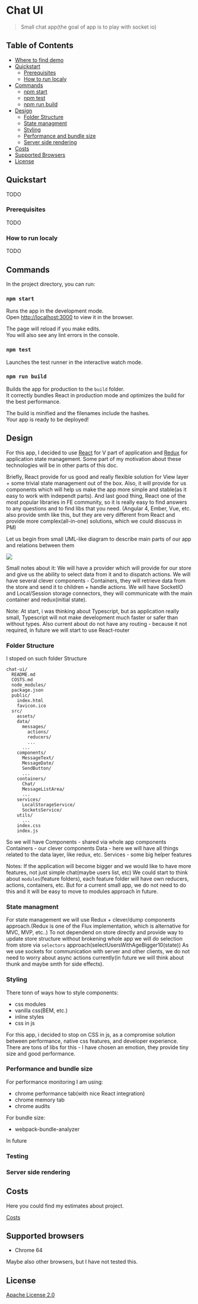 # Chat UI
> Small chat app(the goal of app is to play with socket io)

## Table of Contents

- [Where to find demo](http://faradey27.github.io/chat-ui)
- [Quickstart](#quickstart)
  - [Prerequisites](#prerequisites)
  - [How to run localy](#how-to-run-localy)
- [Commands](#commands)
  - [npm start](#npm-start)
  - [npm test](#npm-test)
  - [npm run build](#npm-run-build)
- [Design](#design)
  - [Folder Structure](#folder-structure)
  - [State managment](#state-managment)
  - [Styling](#styling)
  - [Performance and bundle size](#performance-and-bundle-size)
  - [Server side rendering](#server-side-rendering)
- [Costs](#costs)
- [Supported Browsers](#supported-browsers)
- [License](#license)

## Quickstart

TODO

### Prerequisites

TODO

### How to run localy

TODO

## Commands

In the project directory, you can run:

### `npm start`

Runs the app in the development mode.<br>
Open [http://localhost:3000](http://localhost:3000) to view it in the browser.

The page will reload if you make edits.<br>
You will also see any lint errors in the console.

### `npm test`

Launches the test runner in the interactive watch mode.<br>

### `npm run build`

Builds the app for production to the `build` folder.<br>
It correctly bundles React in production mode and optimizes the build for the best performance.

The build is minified and the filenames include the hashes.<br>
Your app is ready to be deployed!

## Design

For this app, I decided to use [React](https://reactjs.org/) for V part of application and [Redux](https://redux.js.org/) for application state management.
Some part of my motivation about these technologies will be in other parts of this doc.

Briefly, React provide for us good and really flexible solution for View layer + some trivial state management out of the box.
Also, it will provide for us components which will help us make the app more simple and stable(as it easy to work with independt parts).
And last good thing, React one of the most popular libraries in FE community, so it is really easy to find answers to any questions and to find libs that you need.
(Angular 4, Ember, Vue, etc. also provide smth like this, but they are very different from React and provide more complex(all-in-one) solutions,
which we could disscuss in PM)

Let us begin from small UML-like diagram to describe main parts of our app and relations between them

![](./docs/Chat-ui-diagram.png)

Small notes about it:
We will have a provider which will provide for our store and give us the ability to select data from it and to dispatch actions.
We will have several clever components - Containers, they will retrieve data from the store and send it to children + handle actions.
We will have SocketIO and Local/Session storage connectors, they will communicate with the main container and redux(initial state).

Note:
At start, i was thinking about Typescript, but as application really small, Typescript will not make development much faster or safer than without types.
Also current about do not have any routing - because it not required, in future we will start to use React-router

### Folder Structure

I stoped on such folder Structure

```
chat-ui/
  README.md
  COSTS.md
  node_modules/
  package.json
  public/
    index.html
    favicon.ico
  src/
    assets/
    data/
      messages/
        actions/
        reducers/
        ...
      ...
    components/
      MessageText/
      MessageDate/
      SendButton/
      ...
    containers/
      Chat/
      MessageListArea/
      ...
    services/
      LocalStorageService/
      SocketsService/
    utils/
      ...
    index.css
    index.js
```

So we will have
Components - shared via whole app components
Containers - our clever components
Data - here we will have all things related to the data layer, like redux, etc.
Services - some big helper features

Notes:
If the application will become bigger and we would like to have more features, not just simple chat(maybe users list, etc)
We could start to think about `modules`(feature folders), each feature folder will have own reducers, actions, containers, etc.
But for a current small app, we do not need to do this and it will be easy to move to modules approach in future.

### State managment

For state management we will use Redux + clever/dump components approach.(Redux is one of the Flux implementation, which is alternative for MVC, MVP, etc..)
To not dependend on store directly and provide way to update store structure without brokening whole app we will do selection from store via `selectors` approach(selectUsersWithAgeBigger10(state))
As we use sockets for communication with server and other clients, we do not need to worry about async actions currently(in future we will think about thunk and maybe smth for side effects).

### Styling

There tonn of ways how to style components:
 - css modules
 - vanilla css(BEM, etc.)
 - inline styles
 - css in js

For this app, i decided to stop on CSS in js, as a compromise solution between performance, native css features, and developer experience.
There are tons of libs for this - I have chosen an emotion, they provide tiny size and good performance.

### Performance and bundle size

For performance monitoring I am using:
 - chrome performance tab(with nice React integration)
 - chrome memory tab
 - chrome audits

For bundle size:
 - webpack-bundle-analyzer

In future

### Testing

### Server side rendering



## Costs
Here you could find my estimates about project.

[Costs](./COSTS.md)

## Supported browsers
  - Chrome 64

Maybe also other browsers, but I have not tested this.

## License
[Apache License 2.0](./LICENSE)
